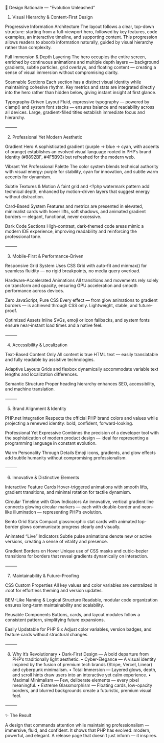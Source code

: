 🚀 Design Rationale — “Evolution Unleashed”

1. Visual Hierarchy & Content-First Design

Progressive Information Architecture
The layout follows a clear, top-down structure: starting from a full-viewport hero, followed by key features, code examples, an interactive timeline, and supporting content. This progression allows readers to absorb information naturally, guided by visual hierarchy rather than complexity.

Full Immersion & Depth Layering
The hero occupies the entire screen, enriched by continuous animations and multiple depth layers — background gradients, subtle particles, grid overlays, and floating content — creating a sense of visual immersion without compromising clarity.

Scannable Sections
Each section has a distinct visual identity while maintaining cohesive rhythm. Key metrics and stats are integrated directly into the hero rather than hidden below, giving instant insight at first glance.

Typography-Driven Layout
Fluid, expressive typography — powered by clamp() and system font stacks — ensures balance and readability across all devices. Large, gradient-filled titles establish immediate focus and hierarchy.

⸻

2. Professional Yet Modern Aesthetic

Gradient Hero
A sophisticated gradient (purple → blue → cyan, with accents of orange) establishes an evolved visual language rooted in PHP’s brand identity (#8892BF, #4F5B93) but refreshed for the modern web.

Vibrant Yet Professional Palette
The color system blends technical authority with visual energy: purple for stability, cyan for innovation, and subtle warm accents for dynamism.

Subtle Textures & Motion
A faint grid and <?php watermark pattern add technical depth, enhanced by motion-driven layers that suggest energy without distraction.

Card-Based System
Features and metrics are presented in elevated, minimalist cards with hover lifts, soft shadows, and animated gradient borders — elegant, functional, never excessive.

Dark Code Sections
High-contrast, dark-themed code areas mimic a modern IDE experience, improving readability and reinforcing the professional tone.

⸻

3. Mobile-First & Performance-Driven

Responsive Grid System
Uses CSS Grid with auto-fit and minmax() for seamless fluidity — no rigid breakpoints, no media query overload.

Hardware-Accelerated Animations
All transitions and movements rely solely on transform and opacity, ensuring GPU acceleration and smooth performance across devices.

Zero JavaScript, Pure CSS
Every effect — from glow animations to gradient borders — is achieved through CSS only. Lightweight, stable, and future-proof.

Optimized Assets
Inline SVGs, emoji or icon fallbacks, and system fonts ensure near-instant load times and a native feel.

⸻

4. Accessibility & Localization

Text-Based Content Only
All content is true HTML text — easily translatable and fully readable by assistive technologies.

Adaptive Layouts
Grids and flexbox dynamically accommodate variable text lengths and localization differences.

Semantic Structure
Proper heading hierarchy enhances SEO, accessibility, and machine translation.

⸻

5. Brand Alignment & Identity

PHP.net Integration
Respects the official PHP brand colors and values while projecting a renewed identity: bold, confident, forward-looking.

Professional Yet Expressive
Combines the precision of a developer tool with the sophistication of modern product design — ideal for representing a programming language in constant evolution.

Warm Personality Through Details
Emoji icons, gradients, and glow effects add subtle humanity without compromising professionalism.

⸻

6. Innovative & Distinctive Elements

Interactive Feature Cards
Hover-triggered animations with smooth lifts, gradient transitions, and minimal rotation for tactile dynamism.

Circular Timeline with Glow Indicators
An innovative, vertical gradient line connects glowing circular markers — each with double-border and neon-like illumination — representing PHP’s evolution.

Bento Grid Stats
Compact glassmorphic stat cards with animated top-border glows communicate progress clearly and visually.

Animated “Live” Indicators
Subtle pulse animations denote new or active versions, creating a sense of vitality and presence.

Gradient Borders on Hover
Unique use of CSS masks and cubic-bezier transitions for borders that reveal gradients dynamically on interaction.

⸻

7. Maintainability & Future-Proofing

CSS Custom Properties
All key values and color variables are centralized in :root for effortless theming and version updates.

BEM-Like Naming & Logical Structure
Readable, modular code organization ensures long-term maintainability and scalability.

Reusable Components
Buttons, cards, and layout modules follow a consistent pattern, simplifying future expansions.

Easily Updatable for PHP 9.x
Adjust color variables, version badges, and feature cards without structural changes.

⸻

8. Why It’s Revolutionary
	•	Dark-First Design — A bold departure from PHP’s traditionally light aesthetic.
	•	Cyber-Elegance — A visual identity inspired by the fusion of premium tech brands (Stripe, Vercel, Linear) and cyberpunk minimalism.
	•	Total Immersion — Layered glows, depth, and scroll hints draw users into an interactive yet calm experience.
	•	Maximal Minimalism — Few, deliberate elements — every pixel meaningful.
	•	Extreme Glassmorphism — Floating cards, low-opacity borders, and blurred backgrounds create a futuristic, premium visual feel.

⸻

✨ The Result

A design that commands attention while maintaining professionalism — immersive, fluid, and confident.
It shows that PHP has evolved: modern, powerful, and elegant.
A release page that doesn’t just inform — it inspires.
